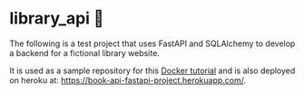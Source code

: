 # library_api 📖

The following is a test project that uses FastAPI and SQLAlchemy to develop a backend for a fictional library website. 

It is used as a sample repository for this [Docker tutorial](https://luisgc93.medium.com/docker-for-newbies-24601dfd1e6c) and is also deployed on heroku at: https://book-api-fastapi-project.herokuapp.com/.
